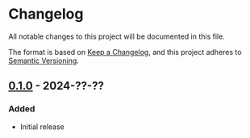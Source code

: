 # Changelog

All notable changes to this project will be documented in this file.

The format is based on [Keep a Changelog](https://keepachangelog.com/en/1.1.0/),
and this project adheres to [Semantic Versioning](https://semver.org/spec/v2.0.0.html).

<!--
## [Unreleased]
-->

## [0.1.0] - 2024-??-??
### Added
- Initial release

[Unreleased]: https://github.com/greatscottgadgets/packetry/compare/0.9.0...HEAD
[0.1.0]: https://github.com/greatscottgadgets/packetry/releases/tag/0.9.0
